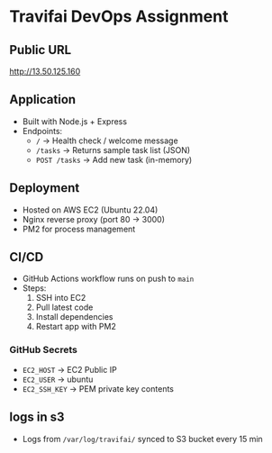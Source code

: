 # Travifai DevOps Assignment

## Public URL
http://13.50.125.160

## Application
- Built with Node.js + Express
- Endpoints:
  - `/` → Health check / welcome message
  - `/tasks` → Returns sample task list (JSON)
  - `POST /tasks` → Add new task (in-memory)

## Deployment
- Hosted on AWS EC2 (Ubuntu 22.04)
- Nginx reverse proxy (port 80 → 3000)
- PM2 for process management

## CI/CD
- GitHub Actions workflow runs on push to `main`
- Steps:
  1. SSH into EC2
  2. Pull latest code
  3. Install dependencies
  4. Restart app with PM2

### GitHub Secrets
- `EC2_HOST` → EC2 Public IP
- `EC2_USER` → ubuntu
- `EC2_SSH_KEY` → PEM private key contents

## logs in s3
- Logs from `/var/log/travifai/` synced to S3 bucket every 15 min
